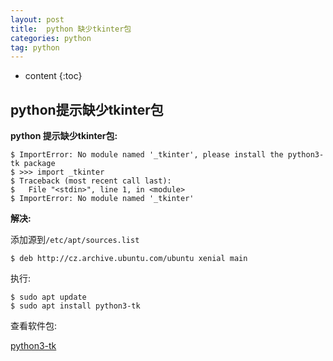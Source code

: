 ```yaml
---
layout: post
title:  python 缺少tkinter包
categories: python
tag: python
---
```

* content
{:toc}

## python提示缺少tkinter包

**python 提示缺少tkinter包:**

```
$ ImportError: No module named '_tkinter', please install the python3-tk package
$ >>> import _tkinter
$ Traceback (most recent call last):
$   File "<stdin>", line 1, in <module>
$ ImportError: No module named '_tkinter'

```

**解决:**

添加源到`/etc/apt/sources.list`

```
$ deb http://cz.archive.ubuntu.com/ubuntu xenial main 
```

执行:

```
$ sudo apt update
$ sudo apt install python3-tk
```

查看软件包:

[python3-tk](https://packages.ubuntu.com/xenial/python3-tk)
